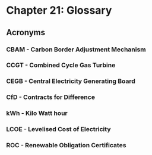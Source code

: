 # Chapter 21: Glossary

## Acronyms

### CBAM - Carbon Border Adjustment Mechanism

### CCGT - Combined Cycle Gas Turbine

### CEGB - Central Electricity Generating Board

### CfD - Contracts for Difference

### kWh - Kilo Watt hour

### LCOE - Levelised Cost of Electricity

### ROC - Renewable Obligation Certificates

